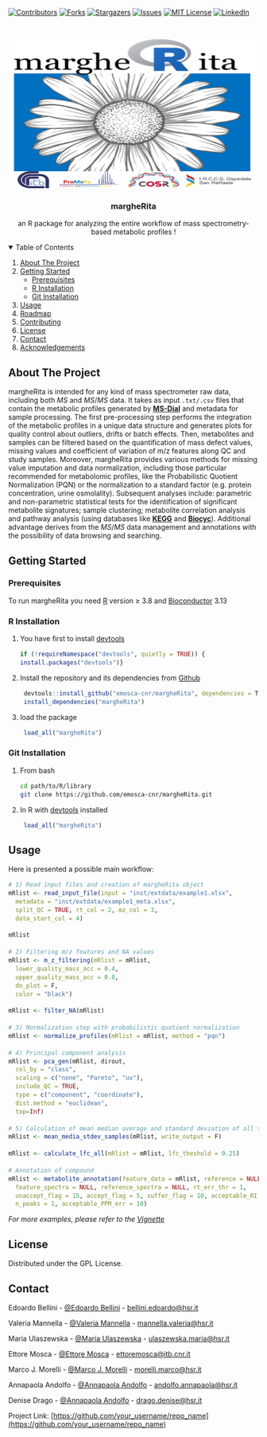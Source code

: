 
[![Contributors][contributors-shield]][contributors-url]
[![Forks][forks-shield]][forks-url]
[![Stargazers][stars-shield]][stars-url]
[![Issues][issues-shield]][issues-url]
[![MIT License][license-shield]][license-url]
[![LinkedIn][linkedin-shield]][linkedin-url]



<!-- PROJECT LOGO -->
<br />
<p align="center">
  <a href="https://github.com/emosca-cnr/margheRita">
    <img src="vignettes/images/logo.png" alt="Logo" width="500" height="300">
  </a>

  <h3 align="center"> margheRita </h3>

  <p align="center">
    an R package for analyzing the entire workflow of mass spectrometry-based metabolic profiles !
  </p>
</p>



<!-- TABLE OF CONTENTS -->
<details open="open">
  <summary>Table of Contents</summary>
  <ol>
    <li>
      <a href="#about-the-project">About The Project</a>
    </li>
    <li>
      <a href="#Getting Started">Getting Started</a>
      <ul>
        <li><a href="#Prerequisites">Prerequisites</a></li>
        <li><a href="#R installation">R Installation</a></li>
        <li><a href="#installation">Git Installation</a></li>
      </ul>
    </li>
    <li><a href="#usage">Usage</a></li>
    <li><a href="#roadmap">Roadmap</a></li>
    <li><a href="#contributing">Contributing</a></li>
    <li><a href="#license">License</a></li>
    <li><a href="#contact">Contact</a></li>
    <li><a href="#acknowledgements">Acknowledgements</a></li>
  </ol>
</details>



<!-- ABOUT THE PROJECT -->
## About The Project

margheRita is intended for any kind of mass spectrometer raw data, including both $MS$ and $MS/MS$ data. It takes as input `.txt/.csv` files that contain the metabolic profiles generated by **[MS-Dial](http://prime.psc.riken.jp/compms/msdial/main.html)** and metadata for sample processing. The first pre-processing step performs the integration of the metabolic profiles in a unique data structure and generates plots for quality control about outliers, drifts or batch effects. Then, metabolites and samples can be filtered based on the quantification of mass defect values, missing values and coefficient of variation of m/z features along QC and study samples. Moreover, margheRita provides various methods for missing value imputation and data normalization, including those particular recommended for metabolomic profiles, like the Probabilistic Quotient Normalization (PQN) or the normalization to a standard factor (e.g. protein concentration, urine osmolality). Subsequent analyses include: parametric and non-parametric statistical tests for the identification of significant metabolite signatures; sample clustering; metabolite correlation analysis and pathway analysis (using databases like **[KEGG](https://www.genome.jp/kegg/)** and **[Biocyc](https://biocyc.org)**). Additional advantage derives from the $MS/MS$ data management and annotations with the possibility of data browsing and searching.


<!-- GETTING STARTED -->
## Getting Started


### Prerequisites

To run margheRita you need [R](https://www.r-project.org/) version $\ge$ 3.8 and [Bioconductor](https://www.bioconductor.org/install/) 3.13 

### R Installation

1. You have first to install [devtools](https://cran.r-project.org/web/packages/devtools/index.html)

    ```r
    if (!requireNamespace("devtools", quietly = TRUE)) {
    install.packages("devtools")}
    ```
2. Install the repository and its dependencies from [Github](https://github.com/emosca-cnr/margheRita)

   ```r
    devtools::install_github("emosca-cnr/margheRita", dependencies = T)
    install_dependencies("margheRita")
   ```
3. load the package

   ```r
    load_all("margheRita")
   ```

### Git Installation
1. From bash

    ```sh
    cd path/to/R/library
    git clone https://github.com/emosca-cnr/margheRita.git
    ```
2. In R with [devtools](https://cran.r-project.org/web/packages/devtools/index.html) installed
   ```r
    load_all("margheRita")
   ```



<!-- USAGE EXAMPLES -->
## Usage

Here is presented a possible main workflow:   
```r
# 1) Read input files and creation of margheRita object
mRlist <- read_input_file(input = "inst/extdata/example1.xlsx", 
  metadata = "inst/extdata/example1_meta.xlsx", 
  split_QC = TRUE, rt_col = 2, mz_col = 3, 
  data_start_col = 4)

mRlist

# 2) Filtering m/z features and NA values 
mRlist <- m_z_filtering(mRlist = mRlist, 
  lower_quality_mass_acc = 0.4, 
  upper_quality_mass_acc = 0.8, 
  do_plot = F, 
  color = "black")

mRlist <- filter_NA(mRlist)

# 3) Normalization step with probabilistic quotient normalization
mRlist <- normalize_profiles(mRlist = mRlist, method = "pqn")

# 4) Principal component analysis
mRlist <- pca_gen(mRlist, dirout,
  col_by = "class",
  scaling = c("none", "Pareto", "uv"),
  include_QC = TRUE,
  type = c("component", "coordinate"),
  dist.method = "euclidean",
  top=Inf)

# 5) Calculation of mean median average and standard deviation of all the samples and FC for all comparisons 
mRlist <- mean_media_stdev_samples(mRlist, write_output = F)

mRlist <- calculate_lfc_all(mRlist = mRlist, lfc_theshold = 0.25)

# Annotation of compound
mRlist <- metabolite_annotation(feature_data = mRlist, reference = NULL,
  feature_spectra = NULL, reference_spectra = NULL, rt_err_thr = 1,
  unaccept_flag = 15, accept_flag = 5, suffer_flag = 10, acceptable_RI = 10,
  n_peaks = 1, acceptable_PPM_err = 10)

```                                                                                               
_For more examples, please refer to the [Vignette](https://github.com/emosca-cnr/margheRita.git)_






<!-- LICENSE -->
## License

Distributed under the GPL License.



<!-- CONTACT -->
## Contact

Edoardo Bellini - [@Edoardo Bellini](https://www.researchgate.net/profile/Edordo-Bellini) - bellini.edoardo@hsr.it

Valeria Mannella - [@Valeria Mannella](https://www.researchgate.net/profile/Valeria-Mannella) - mannella.valeria@hsr.it

Maria Ulaszewska - [@Maria Ulaszewska](https://www.researchgate.net/profile/Maria-Ulaszewska) - ulaszewska.maria@hsr.it

Ettore Mosca - [@Ettore Mosca](https://www.researchgate.net/profile/Ettore-Mosca) - ettoremosca@itb.cnr.it

Marco J. Morelli - [@Marco J. Morelli](https://www.researchgate.net/profile/Marco-Morelli) - morelli.marco@hsr.it

Annapaola Andolfo - [@Annapaola Andolfo](https://www.researchgate.net/profile/Annapaola-Andolfo) - andolfo.annapaola@hsr.it

Denise Drago - [@Annapaola Andolfo](https://www.researchgate.net/profile/Annapaola-Andolfo) - drago.denise@hsr.it

Project Link: [https://github.com/your_username/repo_name](https://github.com/your_username/repo_name)


<!-- MARKDOWN LINKS & IMAGES -->
<!-- https://www.markdownguide.org/basic-syntax/#reference-style-links -->
[contributors-shield]: https://img.shields.io/github/contributors/othneildrew/Best-README-Template.svg?style=for-the-badge
[contributors-url]: https://github.com/othneildrew/Best-README-Template/graphs/contributors
[forks-shield]: https://img.shields.io/github/forks/othneildrew/Best-README-Template.svg?style=for-the-badge
[forks-url]: https://github.com/othneildrew/Best-README-Template/network/members
[stars-shield]: https://img.shields.io/github/stars/othneildrew/Best-README-Template.svg?style=for-the-badge
[stars-url]: https://github.com/othneildrew/Best-README-Template/stargazers
[issues-shield]: https://img.shields.io/github/issues/othneildrew/Best-README-Template.svg?style=for-the-badge
[issues-url]: https://github.com/othneildrew/Best-README-Template/issues
[license-shield]: https://img.shields.io/github/license/othneildrew/Best-README-Template.svg?style=for-the-badge
[license-url]: https://github.com/othneildrew/Best-README-Template/blob/master/LICENSE.txt
[linkedin-shield]: https://img.shields.io/badge/-LinkedIn-black.svg?style=for-the-badge&logo=linkedin&colorB=555
[linkedin-url]: https://linkedin.com/in/othneildrew
[product-screenshot]: images/screenshot.png
